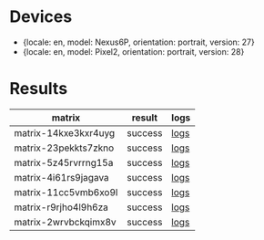 # Devices
- {locale: en, model: Nexus6P, orientation: portrait, version: 27}
- {locale: en, model: Pixel2, orientation: portrait, version: 28}
# Results
| matrix | result | logs |
| --- | --- | --- |
| matrix-14kxe3kxr4uyg | success | [logs](https://console.firebase.google.com/project/moz-fenix/testlab/histories/bh.66b7091e15d53d45/matrices/5285173992290997495) |
| matrix-23pekkts7zkno | success | [logs](https://console.firebase.google.com/project/moz-fenix/testlab/histories/bh.66b7091e15d53d45/matrices/4695409482979946356) |
| matrix-5z45rvrrng15a | success | [logs](https://console.firebase.google.com/project/moz-fenix/testlab/histories/bh.66b7091e15d53d45/matrices/7049193784976339403) |
| matrix-4i61rs9jagava | success | [logs](https://console.firebase.google.com/project/moz-fenix/testlab/histories/bh.66b7091e15d53d45/matrices/7843151701691095636) |
| matrix-11cc5vmb6xo9l | success | [logs](https://console.firebase.google.com/project/moz-fenix/testlab/histories/bh.66b7091e15d53d45/matrices/6728076536416407370) |
| matrix-r9rjho4l9h6za | success | [logs](https://console.firebase.google.com/project/moz-fenix/testlab/histories/bh.66b7091e15d53d45/matrices/5818707846003155345) |
| matrix-2wrvbckqimx8v | success | [logs](https://console.firebase.google.com/project/moz-fenix/testlab/histories/bh.66b7091e15d53d45/matrices/7928519327026750164) |
